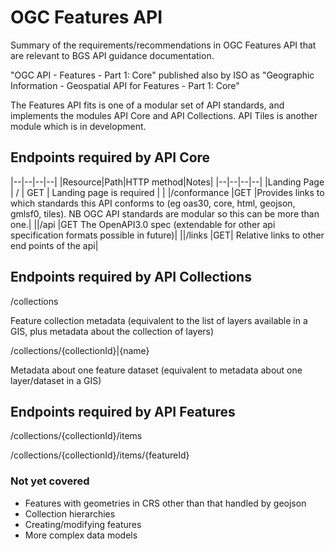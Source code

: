 # OGC Features API

Summary of the requirements/recommendations in OGC Features API that are relevant to BGS API guidance documentation.

"OGC API - Features - Part 1: Core" published also by ISO as "Geographic Information - Geospatial API for Features - Part 1: Core"

The Features API fits is one of a modular set of API standards, and implements the modules API Core and API Collections. API Tiles is another module which is in development.  

## Endpoints required by API Core

|--|--|--|--|
|Resource|Path|HTTP method|Notes|
|--|--|--|--|
|Landing Page | / |	 GET | Landing page is required |
| |/conformance	|GET	|Provides links to which standards this API conforms to (eg oas30, core, html, geojson, gmlsf0, tiles). NB OGC API standards are modular so this can be more than one.|
||/api	|GET	The OpenAPI3.0 spec (extendable for other api specification formats possible in future)|
||/links	|GET|	Relative links to other end points of the api|


## Endpoints required by API Collections 

/collections 

Feature collection metadata (equivalent to the list of layers available in a GIS, plus metadata about the collection of layers)

/collections/{collectionId}|{name}

Metadata about one feature dataset (equivalent to metadata about one layer/dataset in a GIS)

## Endpoints required by  API Features

/collections/{collectionId}/items

/collections/{collectionId}/items/{featureId}

### Not yet covered

 - Features with geometries in CRS other than that handled by geojson
 - Collection hierarchies
 - Creating/modifying features
 - More complex data models







